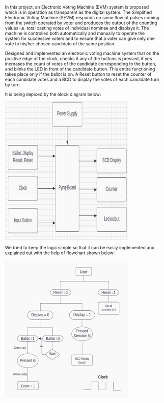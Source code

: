 ﻿In this project, an Electronic Voting Machine (EVM) system is proposed which is in operation as transparent as the digital system. The Simplified Electronic Voting Machine (SEVM) responds on some flow of pulses coming from the switch operated by voter and produces the output of the counting values i.e. total casting votes of individual nominee and displays it. The machine is controlled both automatically and manually to operate the system for successive voters and to ensure that a voter can give only one vote to his/her chosen candidate of the same position

Designed and implemented an electronic voting machine system that on the positive edge of the clock, checks if any of the buttons is pressed, if yes increases the count of votes of the candidate corresponding to the button, and blinks the LED in front of the candidate button. This entire functioning takes place only if the ballot is on. A Reset button to reset the counter of each candidate votes and a BCD to display the votes of each candidate turn by turn.

It is being depiced by the block diagram below:


<img src = "https://github.com/mitarth-arora/ELECTRONIC-VOTING-MACHINE-EVM-DESIGNING/blob/main/Block%20Diagram.png" width="400" height="450">

We tried to keep the logic simple so that it can be easily implemented and explained out with the help of flowchart shown below:


<img src = "https://github.com/mitarth-arora/ELECTRONIC-VOTING-MACHINE-EVM-DESIGNING/blob/main/Flowchart.png" width="400" height="450">
